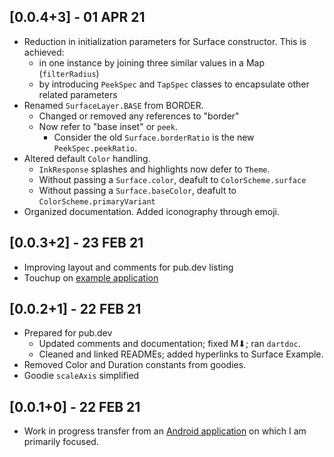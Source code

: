 ## [0.0.4+3] - 01 APR 21

* Reduction in initialization parameters for Surface constructor. This is achieved:
  * in one instance by joining three similar values in a Map (`filterRadius`)
  * by introducing `PeekSpec` and `TapSpec` classes to encapsulate other related parameters
* Renamed `SurfaceLayer.BASE` from BORDER.
  * Changed or removed any references to "border"
  * Now refer to "base inset" or `peek`.
    * Consider the old `Surface.borderRatio` is the new `PeekSpec.peekRatio`.
* Altered default `Color` handling.
  * `InkResponse` splashes and highlights now defer to `Theme`.
  * Without passing a `Surface.color`, deafult to `ColorScheme.surface`
  * Without passing a `Surface.baseColor`, deafult to `ColorScheme.primaryVariant`
* Organized documentation. Added iconography through emoji.

## [0.0.3+2] - 23 FEB 21

* Improving layout and comments for pub.dev listing
* Touchup on [example application](https://github.com/Zabadam/surface/tree/main/example)

## [0.0.2+1] - 22 FEB 21

* Prepared for pub.dev
    * Updated comments and documentation; fixed M⬇; ran `dartdoc`.
    * Cleaned and linked READMEs; added hyperlinks to Surface Example.
* Removed Color and Duration constants from goodies.
* Goodie `scaleAxis` simplified

## [0.0.1+0] - 22 FEB 21

* Work in progress transfer from an [Android application](https://play.google.com/store/apps/details?id=com.zaba.bug_bash 'Bug Bash in the Play Store') on which I am primarily focused.
